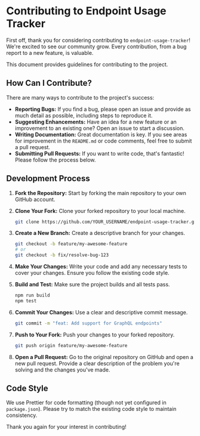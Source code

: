 # Contributing to Endpoint Usage Tracker

First off, thank you for considering contributing to `endpoint-usage-tracker`! We're excited to see our community grow. Every contribution, from a bug report to a new feature, is valuable.

This document provides guidelines for contributing to the project.

## How Can I Contribute?

There are many ways to contribute to the project's success:

-   **Reporting Bugs:** If you find a bug, please open an issue and provide as much detail as possible, including steps to reproduce it.
-   **Suggesting Enhancements:** Have an idea for a new feature or an improvement to an existing one? Open an issue to start a discussion.
-   **Writing Documentation:** Great documentation is key. If you see areas for improvement in the `README.md` or code comments, feel free to submit a pull request.
-   **Submitting Pull Requests:** If you want to write code, that's fantastic! Please follow the process below.

## Development Process

1.  **Fork the Repository:** Start by forking the main repository to your own GitHub account.

2.  **Clone Your Fork:** Clone your forked repository to your local machine.
    ```bash
    git clone https://github.com/YOUR_USERNAME/endpoint-usage-tracker.git
    ```

3.  **Create a New Branch:** Create a descriptive branch for your changes.
    ```bash
    git checkout -b feature/my-awesome-feature
    # or
    git checkout -b fix/resolve-bug-123
    ```

4.  **Make Your Changes:** Write your code and add any necessary tests to cover your changes. Ensure you follow the existing code style.

5.  **Build and Test:** Make sure the project builds and all tests pass.
    ```bash
    npm run build
    npm test
    ```

6.  **Commit Your Changes:** Use a clear and descriptive commit message.
    ```bash
    git commit -m "feat: Add support for GraphQL endpoints"
    ```

7.  **Push to Your Fork:** Push your changes to your forked repository.
    ```bash
    git push origin feature/my-awesome-feature
    ```

8.  **Open a Pull Request:** Go to the original repository on GitHub and open a new pull request. Provide a clear description of the problem you're solving and the changes you've made.

## Code Style

We use Prettier for code formatting (though not yet configured in `package.json`). Please try to match the existing code style to maintain consistency.

Thank you again for your interest in contributing!
